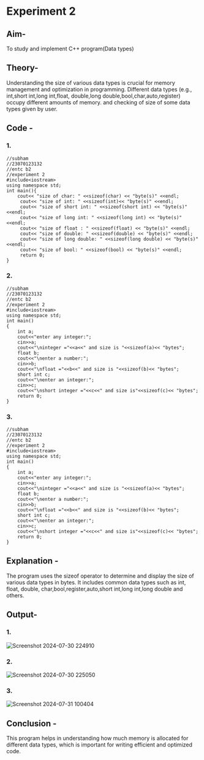 # Experiment 2
## Aim-
To study and implement C++ program(Data types)

## Theory-
Understanding the size of various data types is crucial for memory management and optimization in programming. 
Different data types (e.g., int,short int,long int,float, double,long double,bool,char,auto,register) occupy different amounts of memory.
and checking of size of some data types given by user.

## Code - 
### 1.
```
//subham
//23070123132
//entc b2
//experiment 2
#include<iostream>
using namespace std;
int main(){
    cout<< "size of char: " <<sizeof(char) << "byte(s)" <<endl;
     cout<< "size of int: " <<sizeof(int)<< "byte(s)" <<endl;
     cout<< "size of short int: " <<sizeof(short int) << "byte(s)" <<endl;
     cout<< "size of long int: " <<sizeof(long int) << "byte(s)" <<endl;
     cout<< "size of float : " <<sizeof(float) << "byte(s)" <<endl;
     cout<< "size of double: " <<sizeof(double) << "byte(s)" <<endl;
     cout<< "size of long double: " <<sizeof(long double) << "byte(s)" <<endl;
     cout<< "size of bool: " <<sizeof(bool) << "byte(s)" <<endl;
     return 0;
}
```

### 2.
```
//subham
//23070123132
//entc b2
//experiment 2
#include<iostream>
using namespace std;
int main()
{
    int a;
    cout<<"enter any integer:";
    cin>>a;
    cout<<"\ninteger ="<<a<<" and size is "<<sizeof(a)<< "bytes";
    float b;
    cout<<"\nenter a number:";
    cin>>b;
    cout<<"\nfloat ="<<b<<" and size is "<<sizeof(b)<< "bytes";
    short int c;
    cout<<"\nenter an integer:";
    cin>>c;
    cout<<"\nshort integer ="<<c<<" and size is"<<sizeof(c)<< "bytes";
    return 0;
}
```

### 3.
```
//subham
//23070123132
//entc b2
//experiment 2
#include<iostream>
using namespace std;
int main()
{
    int a;
    cout<<"enter any integer:";
    cin>>a;
    cout<<"\ninteger ="<<a<<" and size is "<<sizeof(a)<< "bytes";
    float b;
    cout<<"\nenter a number:";
    cin>>b;
    cout<<"\nfloat ="<<b<<" and size is "<<sizeof(b)<< "bytes";
    short int c;
    cout<<"\nenter an integer:";
    cin>>c;
    cout<<"\nshort integer ="<<c<<" and size is"<<sizeof(c)<< "bytes";
    return 0;
}
```

## Explanation - 
The program uses the sizeof operator to determine and display the size of various data types in bytes. It includes common data types such as int, float, double, char,bool,register,auto,short int,long int,long double and others.

## Output-
### 1.
![Screenshot 2024-07-30 224910](https://github.com/user-attachments/assets/30f8b52b-e3ff-429e-a68f-e46d004d86b1)
### 2.
![Screenshot 2024-07-30 225050](https://github.com/user-attachments/assets/444ab374-1c7f-4100-af10-846ba0a8464a)
### 3.
![Screenshot 2024-07-31 100404](https://github.com/user-attachments/assets/af8c1443-8f0a-4b65-b127-50ad76488a55)

## Conclusion - 
This program helps in understanding how much memory is allocated for different data types, which is important for writing efficient and optimized code.
